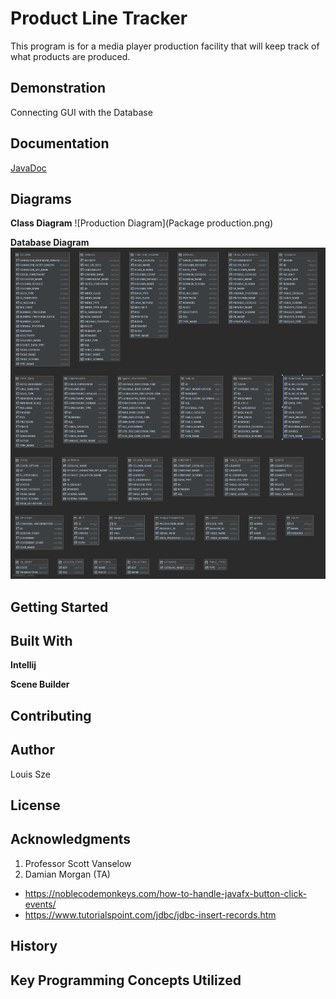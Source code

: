 
# Product Line Tracker
This program is for a media player production facility that will keep track of what products are produced.



## Demonstration
Connecting GUI with the Database

## Documentation
[JavaDoc]()

 
## Diagrams
**Class Diagram**
![Production Diagram](Package production.png)

**Database Diagram**
![Production DataBase](DB.png)



## Getting Started


## Built With
**Intellij**

**Scene Builder**
## Contributing

## Author
Louis Sze

## License


## Acknowledgments
1. Professor Scott Vanselow
2. Damian Morgan (TA)
* https://noblecodemonkeys.com/how-to-handle-javafx-button-click-events/
 * https://www.tutorialspoint.com/jdbc/jdbc-insert-records.htm

## History


## Key Programming Concepts Utilized

